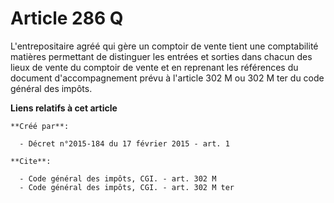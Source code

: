 # Article 286 Q

L'entrepositaire agréé qui gère un comptoir de vente tient une comptabilité matières permettant de distinguer les entrées et
sorties dans chacun des lieux de vente du comptoir de vente et en reprenant les références du document d'accompagnement prévu
à l'article 302 M ou 302 M ter du code général des impôts.

**Liens relatifs à cet article**

	**Créé par**:

	  - Décret n°2015-184 du 17 février 2015 - art. 1

	**Cite**:

	  - Code général des impôts, CGI. - art. 302 M
	  - Code général des impôts, CGI. - art. 302 M ter
